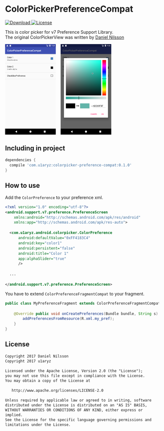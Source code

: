 # ColorPickerPreferenceCompat
[ ![Download](https://api.bintray.com/packages/u1aryz/maven/colorpicker-preference-compat/images/download.svg?version=0.1.0) ](https://bintray.com/u1aryz/maven/colorpicker-preference-compat/0.1.0/link)
[ ![License](https://img.shields.io/badge/License-Apache%202.0-blue.svg) ](https://opensource.org/licenses/Apache-2.0)

This is color picker for v7 Preference Support Library.</br>
The original ColorPickerView was written by [Daniel Nilsson](https://github.com/danielnilsson9/color-picker-view)

<img src="art/preference.png" width="33%"/>&nbsp;&nbsp;&nbsp;&nbsp;<img src="art/dialog.png" width="33%"/>

## Including in project

```gradle
dependencies {
  compile 'com.u1aryz:colorpicker-preference-compat:0.1.0'
}
```

## How to use
Add the `ColorPreference` to your preference xml.

```xml
<?xml version="1.0" encoding="utf-8"?>
<android.support.v7.preference.PreferenceScreen
    xmlns:android="http://schemas.android.com/apk/res/android"
    xmlns:app="http://schemas.android.com/apk/res-auto">

  <com.u1aryz.android.colorpicker.ColorPreference
      android:defaultValue="0xFF4183C4"
      android:key="color1"
      android:persistent="false"
      android:title="Color 1"
      app:alphaSlider="true"
      />

  ...

</android.support.v7.preference.PreferenceScreen>
```

You have to extend `ColorPreferenceFragmentCompat` to your fragment.

```java
public class MyPreferenceFragment extends ColorPreferenceFragmentCompat {

    @Override public void onCreatePreferences(Bundle bundle, String s) {
        addPreferencesFromResource(R.xml.my_pref);
    }
}
```

## License

```
Copyright 2017 Daniel Nilsson
Copyright 2017 u1aryz

Licensed under the Apache License, Version 2.0 (the "License");
you may not use this file except in compliance with the License.
You may obtain a copy of the License at

   http://www.apache.org/licenses/LICENSE-2.0

Unless required by applicable law or agreed to in writing, software
distributed under the License is distributed on an "AS IS" BASIS,
WITHOUT WARRANTIES OR CONDITIONS OF ANY KIND, either express or implied.
See the License for the specific language governing permissions and
limitations under the License.
```
